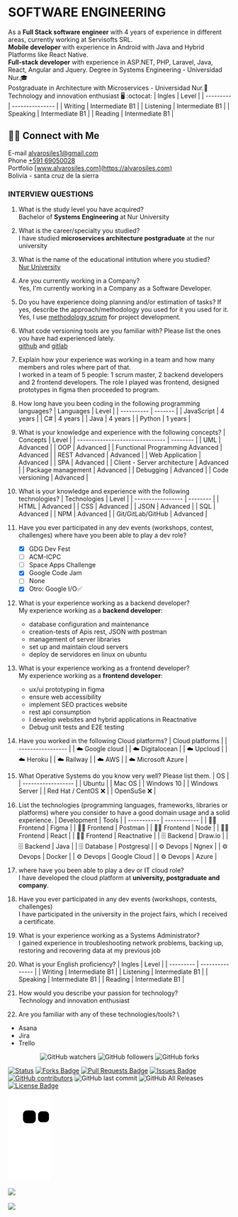 # SOFTWARE ENGINEERING
<!-- * * * -->
As a **Full Stack software engineer** with 4 years of experience in different areas, currently working at Servisofts SRL.\
**Mobile developer** with experience in Android with Java and Hybrid Platforms like React Native.\
**Full-stack developer** with experience in ASP.NET, PHP, Laravel, Java, React, Angular and Jquery.
Degree in Systems Engineering - Universidad Nur.🎓\
Postgraduate in Architecture with Microservices - Universidad Nur.🥇\
Technology and innovation enthusiast 🖥️ :octocat:
| Ingles    | Level           |
| --------- | --------------- |
| Writing   | Intermediate B1 |
| Listening | Intermediate B1 |
| Speaking  | Intermediate B1 |
| Reading   | Intermediate B1 |

## 🤝🏻 Connect with Me

E-mail alvarosiles1@gmail.com \
Phone [+591 69050028](https://api.whatsapp.com/send?phone=59169050028&text=Hola,%20Alvaro%20vi%20repositorio%20GitHub%20y%20quiero%20preguntarle…) \
Portfolio [www.alvarosiles.com](https://alvarosiles.com) \
Bolivia - santa cruz de la sierra

### INTERVIEW QUESTIONS

1. What is the study level you have acquired? \
   Bachelor of **Systems Engineering** at Nur University

2. What is the career/specialty you studied? \
   I have studied **microservices architecture postgraduate** at the nur university

3. What is the name of the educational intitution where you studied? \
   [Nur University](https://www.nur.edu)

4. Are you currently working in a Company? \
   Yes, I'm currently working in a Company as a Software Developer.

5. Do you have experience doing planning and/or estimation of tasks? If yes, describe the approach/methodology you used for it you used for it. \
   Yes, I use [methodology scrum](https://www.wrike.com/project-management-guide/faq/what-is-scrum-in-agile) for project development.

6. What code versioning tools are you familiar with? Please list the ones you have had experienced lately. \
   [github](https://github.com/alvarosiles11) and [gitlab](https://gitlab.com/alvarosiles11)

7. Explain how your experience was working in a team and how many members and roles where part of that. \
   I worked in a team of 5 people: 1 scrum master, 2 backend developers and 2 frontend developers. The role I played was frontend, designed prototypes in figma then proceeded to program.

8. How long have you been coding in the following programming languages?
   | Languages  | Level   |
   | ---------- | ------- |
   | JavaScript | 4 years |
   | C#         | 4 years |
   | Java       | 4 years |
   | Python     | 1 years |

9. What is your knowledge and experience with the following concepts?
   | Concepts                        | Level    |
   | ------------------------------- | -------- |
   | UML                             | Advanced |
   | OOP                             | Advanced |
   | Functional Programming Advanced | Advanced |
   | REST Advanced                   | Advanced |
   | Web Application                 | Advanced |
   | SPA                             | Advanced |
   | Client - Server architecture    | Advanced |
   | Package management              | Advanced |
   | Debugging                       | Advanced |
   | Code versioning                 | Advanced |

10. What is your knowledge and experience with the following technologies?
    | Technologies      | Level    |
    | ----------------- | -------- |
    | HTML              | Advanced |
    | CSS               | Advanced |
    | JSON              | Advanced |
    | SQL               | Advanced |
    | NPM               | Advanced |
    | Git/GitLab/GitHub | Advanced |


11. Have you ever participated in any dev events (workshops, contest, challenges) where have you been able to play a dev role?

    - [x] GDG Dev Fest
    - [ ] ACM-ICPC
    - [ ] Space Apps Challenge
    - [x] Google Code Jam
    - [ ] None
    - [x] Otro: Google I/O✅

12. What is your experience working as a backend developer? \
    My experience working as a **backend developer**:

    - database configuration and maintenance
    - creation-tests of Apis rest, JSON with postman
    - management of server libraries
    - set up and maintain cloud servers
    - deploy de servidores en linux on ubuntu

13. What is your experience working as a frontend developer? \
    My experience working as a **frontend developer**:

    - ux/ui prototyping in figma
    - ensure web accessibility
    - implement SEO practices website
    - rest api consumption
    - I develop websites and hybrid applications in Reactnative
    - Debug unit tests and E2E testing

14. Have you worked in the following Cloud platforms?
    | Cloud platforms   |
    | ----------------- |
    | ☁️ Google cloud    |
    | ☁️ Digitalocean    |
    | ☁️ Upcloud         |
    | ☁️ Heroku          |
    | ☁️ Railway         |
    | ☁️ AWS             |
    | ☁️ Microsoft Azure |

15. What Operative Systems do you know very well? Please list them.
    | OS                 |
    | ------------------ |
    | Ubuntu             |
    | Mac OS             |
    | Windows 10         |
    | Windows Server     |
    | Red Hat / CentOS ❌ |
    | OpenSuSe ❌         |

16. List the technologies (programming languages, frameworks, libraries or platforms) where you consider to have a good domain usage and a solid experience.
    | Development | Tools        |
    | ----------- | ------------ |
    | 👨‍💻 Frontend  | Figma        |
    | 👨‍💻 Frontend  | Postman      |
    | 👨‍💻 Frontend  | Node         |
    | 👨‍💻 Frontend  | React        |
    | 👨‍💻 Frontend  | Reactnative  |
    | 🗄️ Backend   | Draw.io      |
    | 🗄️ Backend   | Java         |
    | 🗄️ Database  | Postgresql   |
    | ⚙️ Devops    | Ngnex        |
    | ⚙️ Devops    | Docker       |
    | ⚙️ Devops    | Google Cloud |
    | ⚙️ Devops    | Azure        |

17. where have you been able to play a dev or IT cloud role? \
    I have developed the cloud platform at **university, postgraduate and company**.

18. Have you ever participated in any dev events (workshops, contests, challenges) \
    I have participated in the university in the project fairs, which I received a certificate.

19. What is your experience working as a Systems Administrator? \
    I gained experience in troubleshooting network problems, backing up, restoring and recovering data at my previous job

20. What is your English proficiency?
    | Ingles    | Level           |
    | --------- | --------------- |
    | Writing   | Intermediate B1 |
    | Listening | Intermediate B1 |
    | Speaking  | Intermediate B1 |
    | Reading   | Intermediate B1 |

21. How would you describe your passion for technology? \
    Technology and innovation enthusiast
22. Are you familiar with any of these technologies/tools? \

- Asana
- Jira
- Trello

<p align="center">
<img alt="GitHub watchers" src="https://img.shields.io/github/watchers/alvarosiles11/alvarosiles11?style=social"> <img alt="GitHub followers" src="https://img.shields.io/github/followers/alvarosiles11?style=social"> <img alt="GitHub forks" src="https://img.shields.io/github/forks/alvarosiles11/alvarosiles11?style=social">
</p>

[![Status](https://img.shields.io/badge/status-active-success.svg)]() <a href="https://github.com/alvarosiles11/alvarosiles11/network/members"><img src="https://img.shields.io/github/forks/alvarosiles11/alvarosiles11" alt="Forks Badge"/></a> <a href="https://github.com/alvarosiles11/alvarosiles11/pulls"><img src="https://img.shields.io/github/issues-pr/alvarosiles11/alvarosiles11" alt="Pull Requests Badge"/></a> <a href="https://github.com/alvarosiles11/alvarosiles11/issues"><img src="https://img.shields.io/github/issues/alvarosiles11/alvarosiles11" alt="Issues Badge"/></a> <a href="https://github.com/alvarosiles11/alvarosiles11/graphs/contributors"><img alt="GitHub contributors" src="https://img.shields.io/github/contributors/alvarosiles11/alvarosiles11?color=2b9348"></a> ![GitHub last commit](https://img.shields.io/github/last-commit/alvarosiles11/alvarosiles11) ![GitHub All Releases](https://img.shields.io/github/downloads/alvarosiles11/alvarosiles11/total) <a href="https://github.com/alvarosiles11/alvarosiles11/blob/main/LICENSE"><img src="https://img.shields.io/github/license/alvarosiles11/alvarosiles11?color=2b9348" alt="License Badge"/></a>

![Image text](https://raw.githubusercontent.com/alvarosiles11/alvarosiles11/output/github-contribution-grid-snake.svg)

![](https://komarev.com/ghpvc/?username=alvarosiles11&label=PROFILE+VIEWS)

<img src="https://profile-counter.glitch.me/alvarosiles11/count.svg" />

<!-- El Gerente del Proyecto Es responsable de la planificación del proyecto, de mantener el proyecto dentro del presupuesto, y de la solución de problemas
El Administrador de sistemas Un administrador de cuentas cultiva la relación con el cliente
El sistema en que la aplicación  Se arman los servidores, se instala el sistema operativo, un servidor web, PHP, una base de datos y cualquier software adicional que se requiera. Incluso antes de que el proyecto se haya terminado, un administrador del sistema puede tener que construir los entornos de desarrollo y ambientes de prueba. Más adelante en el proyecto, se ocupara de mantener los sistemas operando.
El Administrador de Código varios de los desarrolladores están trabajando en conjunto, el código que escriben deben integrarse en algún momento
El Capacitador El Capacitador relaciona las soluciones que se han creado con el usuario final
QUALITY ASSURANCE (QA) Aunque cuando hablamos de Tester y Quality Assurance (AQ) como lo mismo, uno y otro perfil pueden tener diferencias notables. “Un tester se encarga de encontrar fallos, pero un QA no sólo los encuentra, sino que ayuda a prevenirlos”. Por tanto, un QA se asegura de la calidad del software durante todas sus fases, no sólo en la fase de pruebas como un tester. Podría decirse que es una evolución de éste al que se le han añadido tareas con el fin de asegurar la calidad global del proyecto y del producto o servicio resultante. 
TESTER Se encargará de asegurar que los requisitos definidos por el arquitecto de software se cumplen en la implementación del producto o servicio realizada por los desarrolladores y/o programadores -->




